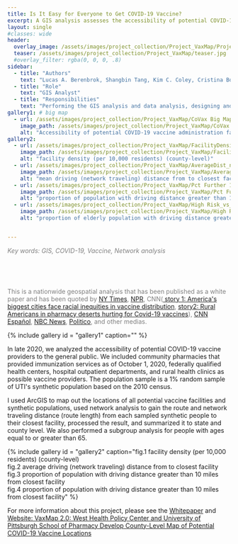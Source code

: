 ```yaml
---
title: Is It Easy for Everyone to Get COVID-19 Vaccine?
excerpt: A GIS analysis assesses the accessibility of potential COVID-19 vaccine administration facilities to the public before mass distribution of vaccines.
layout: single
#classes: wide
header:
  overlay_image: /assets/images/project_collection/Project_VaxMap/ProjectVaxMap_header_v1.jpg
  teaser: /assets/images/project_collection/Project_VaxMap/teaser.jpg
  #overlay_filter: rgba(0, 0, 0, .8)
sidebar:
  - title: "Authors"
    text: "Lucas A. Berenbrok, Shangbin Tang, Kim C. Coley, Cristina Boccuti, Sean Dickson, and Inmaculada Hernandez" 
  - title: "Role"
    text: "GIS Analyst"
  - title: "Responsibilities"
    text: "Performing the GIS analysis and data analysis, designing and generating maps and plots"
gallery1: # big map
  - url: /assets/images/project_collection/Project_VaxMap/CoVax Big Map.jpg
    image_path: /assets/images/project_collection/Project_VaxMap/CoVax Big Map.jpg
    alt: "Accessibility of potential COVID-19 vaccine administration facilities"
gallery2: 
  - url: /assets/images/project_collection/Project_VaxMap/FacilityDensity_noTitle.jpg
    image_path: /assets/images/project_collection/Project_VaxMap/FacilityDensity_noTitle.jpg
    alt: "facility density (per 10,000 residents) (county-level)"
  - url: /assets/images/project_collection/Project_VaxMap/AverageDist_noTitle.jpg
    image_path: /assets/images/project_collection/Project_VaxMap/AverageDist_noTitle.jpg
    alt: "mean driving (network traveling) distance from to closest facility"
  - url: /assets/images/project_collection/Project_VaxMap/Pct Further 10 miles title 14_noTitle.jpg
    image_path: /assets/images/project_collection/Project_VaxMap/Pct Further 10 miles title 14_noTitle.jpg
    alt: "proportion of population with driving distance greater than 10 miles from closest facility"
  - url: /assets/images/project_collection/Project_VaxMap/High Risk_vs_elderly_noTitle.jpg
    image_path: /assets/images/project_collection/Project_VaxMap/High Risk_vs_elderly_noTitle.jpg
    alt: "proportion of elderly population with driving distance greater than 10 miles from closest facility"


---
```

<p style="color:grey"><em>Key words: GIS, COVID-19, Vaccine, Network analysis</em></p>

<p style="margin-top:75px; color:grey">This is a nationwide geospatial analysis that has been published as a white paper and has been quoted by <a href="https://www.nytimes.com/2021/02/18/world/us-coronavirus-vaccine-minorities.html?smid=tw-share" target="_blank"> NY Times</a>, <a href="https://www.npr.org/2021/02/05/962946721/across-the-south-covid-19-vaccine-sites-missing-from-black-and-hispanic-neighbor" target="_blank"> NPR</a>, CNN(<a href="https://www.npr.org/2021/02/05/962946721/across-the-south-covid-19-vaccine-sites-missing-from-black-and-hispanic-neighbor" target="_blank"> story 1: America's biggest cities face racial inequities in vaccine distribution</a>, <a href="https://edition.cnn.com/2021/03/02/health/rural-pharmacy-deserts-covid-vaccines-khn/index.html" target="_blank">story2: Rural Americans in pharmacy deserts hurting for Covid-19 vaccines</a>), <a href = "https://cnnespanol.cnn.com/video/vacunas-covid19-proceso-vacunacion-opciones-para-mejorar-rapidez-acesso-intv-xavier-serbia-cnn-dinero/" target="_blank"> CNN Español</a>, <a href = "https://www.nbcnews.com/health/health-news/inside-chaotic-first-days-effort-vaccinate-america-n1251944" target="_blank">NBC News</a>, <a href = "https://www.politico.com/news/2020/12/18/pharmacies-vaccine-push-unequal-access-448478" target="_blank">Politico</a>, and other medias. </p>


{% include gallery id = "gallery1" caption="" %}

In late 2020, we analyzed the accessibility of potential COVID-19 vaccine providers to the general public. We included community pharmacies that provided immunization services as of October 1, 2020, federally qualified health centers, hospital outpatient departments, and rural health clinics as possible vaccine providers. The population sample is a 1% random sample of UTI's synthetic population based on the 2010 census. 

I used ArcGIS to map out the locations of all potential vaccine facilities and synthetic populations, used network analysis to gain the route and network traveling distance (route length) from each sampled synthetic people to their closest facility, processed the result, and summarized it to state and county level. We also performed a subgroup analysis for people with ages equal to or greater than 65.

{% include gallery id = "gallery2" caption="fig.1 facility density (per 10,000 residents) (county-level)<br>fig.2 average driving (network traveling) distance from to closest facility<br>fig.3 proportion of population with driving distance greater than 10 miles from closest facility<br>fig.4 proportion of population with driving distance greater than 10 miles from closest facility" %}

For more information about this project, please see the <a href="https://www.westhealth.org/wp-content/uploads/2020/12/covid-vaccine-distribution-pharmacy-locations-state-county-west_health-university_pittsburgh.pdf" target="_blank"> Whitepaper</a> and <a href="https://www.westhealth.org/resource/vaxmap-potential-covid-19-vaccine-locations/" target="_blank">Website: VaxMap 2.0: West Health Policy Center and University of Pittsburgh School of Pharmacy Develop County-Level Map of Potential COVID-19 Vaccine Locations</a>